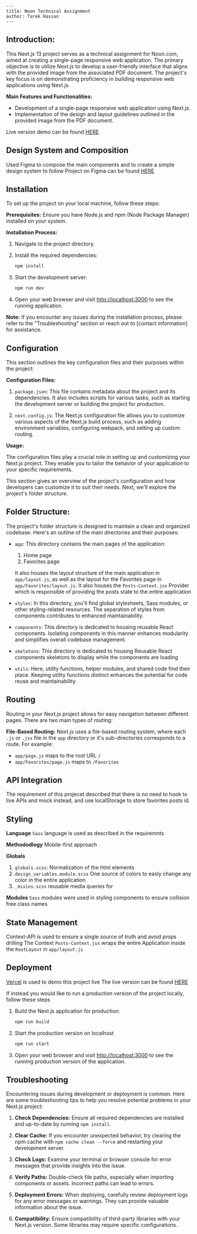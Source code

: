```
---
title: Noon Technical Assignment
author: Tarek Hassan
---
```

## Introduction:

This Next.js 13 project serves as a technical assignment for Noon.com, aimed at creating a single-page responsive web application. The primary objective is to utilize Next.js to develop a user-friendly interface that aligns with the provided image from the associated PDF document. The project's key focus is on demonstrating proficiency in building responsive web applications using Next.js.

**Main Features and Functionalities:**

-   Development of a single-page responsive web application using Next.js.
-   Implementation of the design and layout guidelines outlined in the provided image from the PDF document.

Live version demo can be found [HERE](https://noon-assisgnment.vercel.app/) 

## Design System and Composition
Used Figma to compose the main components and to create a simple design system to follow
Project on Figma can be found [HERE](https://www.figma.com/file/ArVzFb0we0O2cyz1XVGgT2/Noon-Technical-assignment?type=design&mode=design&t=ITf8iBnyZvzRNPhh-1)

## Installation

To set up the project on your local machine, follow these steps:

**Prerequisites:** Ensure you have Node.js and npm (Node Package Manager) installed on your system.

**Installation Process:**

1.  Navigate to the project directory.
    
2.  Install the required dependencies:
	```bash
	npm install
	```
3.  Start the development server:
	```bash
	npm run dev
	```
4. Open your web browser and visit [http://localhost:3000](http://localhost:3000/) to see the running application.

**Note:** If you encounter any issues during the installation process, please refer to the "Troubleshooting" section or reach out to [contact information] for assistance.


## Configuration

This section outlines the key configuration files and their purposes within the project:

**Configuration Files:**

1.  `package.json`: This file contains metadata about the project and its dependencies. It also includes scripts for various tasks, such as starting the development server or building the project for production.
    
2.  `next.config.js`: The Next.js configuration file allows you to customize various aspects of the Next.js build process, such as adding environment variables, configuring webpack, and setting up custom routing.
    

**Usage:**

The configuration files play a crucial role in setting up and customizing your Next.js project. They enable you to tailor the behavior of your application to your specific requirements.

This section gives an overview of the project's configuration and how developers can customize it to suit their needs. Next, we'll explore the project's folder structure.


## Folder Structure:

The project's folder structure is designed to maintain a clean and organized codebase. Here's an outline of the main directories and their purposes:
-   `app`: This directory contains the main pages of the application:
    
    1.  Home page
    2.  Favorites page
    
    It also houses the layout structure of the main application in `app/layout.js`, as well as the layout for the Favorites page in `app/Favorites/layout.js`.
    It also houses the `Posts-Context.jsx` Provider which is responsible of providing the posts state to the entire application
    
-   `styles`: In this directory, you'll find global stylesheets, Sass modules, or other styling-related resources. The separation of styles from components contributes to enhanced maintainability.
    
-   `components`: This directory is dedicated to housing reusable React components. Isolating components in this manner enhances modularity and simplifies overall codebase management.
- `skeletons`: This directory is dedicated to housing Reusable React components skeletons to display while the components are loading
    
-   `utils`: Here, utility functions, helper modules, and shared code find their place. Keeping utility functions distinct enhances the potential for code reuse and maintainability.


## Routing

Routing in your Next.js project allows for easy navigation between different pages. There are two main types of routing:

**File-Based Routing:** Next.js uses a file-based routing system, where each `.js` or `.jsx` file in the `app` directory or it's sub-directories corresponds to a route. For example:

-   `app/page.js` maps to the root URL `/`
-   `app/Favorites/page.js` maps to `/Favorites`

## API Integration
The requirement of this projecet described that there is no need to hook to live APIs and mock instead, and use localStorage to store favorites posts id.

## Styling

**Language**
`Sass`  language is used as described in the requiremnts

**Methododlogy**
Mobile-first  approach

 **Globals**
 1. `globals.scss`: Normalization of the html elements
 2. `design_variables.module.scss` One source of colors to easly change any color in the entire application
 3. `_mixins.scss` reusable media queries for 
 
**Modules**
`Sass` modules were used in styling components to ensure collision free class names

## State Management
Context-API is used to ensure a single source of truth and avoid props drilling
The Context `Posts-Context.jsx` wraps the entire Application inside the `RootLayout` in `app/layout.js`

## Deployment
[Vercel](https://vercel.com/) is used to demo this project live
The live version can be found [HERE](https://noon-assisgnment.vercel.app/)

If instead you would like to run a production version of the project locally, follow these steps
1. Build the Next.js application for production:
	```bash
	npm run build
	```
2. Start the production version on localhost
	```bash
	npm run start
	```
3. Open your web browser and visit [http://localhost:3000](http://localhost:3000/) to see the running production version of the application.


## Troubleshooting

Encountering issues during development or deployment is common. Here are some troubleshooting tips to help you resolve potential problems in your Next.js project:
1.  **Check Dependencies:** Ensure all required dependencies are installed and up-to-date by running `npm install`.
    
2.  **Clear Cache:** If you encounter unexpected behavior, try clearing the npm cache with `npm cache clean --force` and restarting your development server.
    
3.  **Check Logs:** Examine your terminal or browser console for error messages that provide insights into the issue.
    
4.  **Verify Paths:** Double-check file paths, especially when importing components or assets. Incorrect paths can lead to errors.
    
6.  **Deployment Errors:** When deploying, carefully review deployment logs for any error messages or warnings. They can provide valuable information about the issue.
    
7.  **Compatibility:** Ensure compatibility of third-party libraries with your Next.js version. Some libraries may require specific configurations.